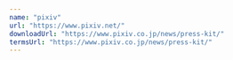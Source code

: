 ```yaml
---
name: "pixiv"
url: "https://www.pixiv.net/"
downloadUrl: "https://www.pixiv.co.jp/news/press-kit/"
termsUrl: "https://www.pixiv.co.jp/news/press-kit/"
---
```


